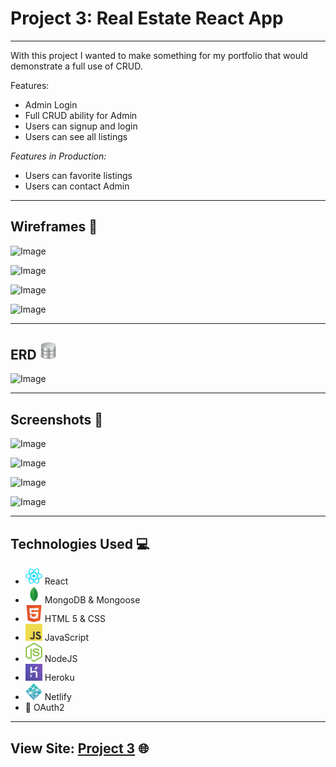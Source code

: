 # Project 3: Real Estate React App
---

With this project I wanted to make something for my portfolio that would demonstrate a full use of CRUD. 

Features:
- Admin Login
- Full CRUD ability for Admin
- Users can signup and login
- Users can see all listings

*Features in Production:*
- Users can favorite listings
- Users can contact Admin

---

## Wireframes 🔲

![Image](https://i.imgur.com/D214QkK.png)

![Image](https://i.imgur.com/klc1iun.png)

![Image](https://i.imgur.com/BbgE7tw.png)

![Image](https://i.imgur.com/xyMIqXb.png)

---

## ERD <img src="public/images/database.png" width="27">

![Image](https://i.imgur.com/AjORm4L.png)


---

## Screenshots 📸

![Image](https://i.imgur.com/7o9gifP.png)

![Image](https://i.imgur.com/y9Asetx.jpg)

![Image](https://i.imgur.com/arEVxhM.png)

![Image](https://i.imgur.com/G0CdxOQ.jpg)

---

## Technologies Used 💻


- <img src="public/images/react.png" width="27"> React
- <img src="public/images/mongo_db.png" width="27"> MongoDB & Mongoose
- <img src="public/images/html5.png" width="27"> HTML 5 & CSS
- <img src="public/images/javascript.png" width="27"> JavaScript
- <img src="public/images/nodejs.png" width="27"> NodeJS
- <img src="public/images/heroku.png" width="27"> Heroku
- <img src="public/images/netlify.png" width="27"> Netlify
- 🔐 OAuth2

---

## View Site: [Project 3](https://free-real-estate.netlify.app/) 🌐
